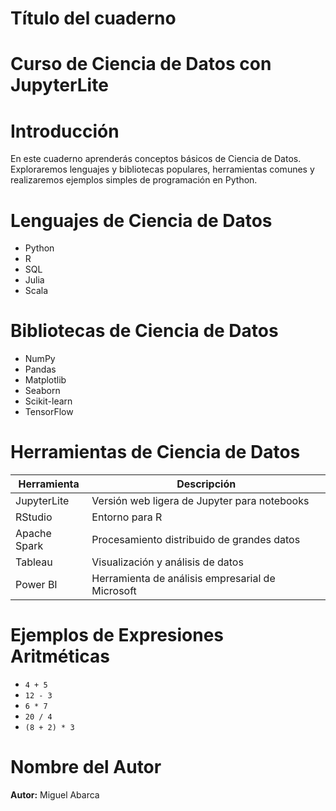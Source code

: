 # Título del cuaderno
# Curso de Ciencia de Datos con JupyterLite

# Introducción
En este cuaderno aprenderás conceptos básicos de Ciencia de Datos. Exploraremos lenguajes y bibliotecas populares, 
herramientas comunes y realizaremos ejemplos simples de programación en Python.

# Lenguajes de Ciencia de Datos
- Python
- R
- SQL
- Julia
- Scala


# Bibliotecas de Ciencia de Datos
- NumPy
- Pandas
- Matplotlib
- Seaborn
- Scikit-learn
- TensorFlow


# Herramientas de Ciencia de Datos

| Herramienta          | Descripción                                      |
|----------------------|--------------------------------------------------|
| JupyterLite          | Versión web ligera de Jupyter para notebooks     |
| RStudio              | Entorno para R                                   |
| Apache Spark         | Procesamiento distribuido de grandes datos       |
| Tableau              | Visualización y análisis de datos                |
| Power BI             | Herramienta de análisis empresarial de Microsoft |


# Ejemplos de Expresiones Aritméticas
- `4 + 5`
- `12 - 3`
- `6 * 7`
- `20 / 4`
- `(8 + 2) * 3`


# Nombre del Autor
**Autor:** Miguel Abarca
